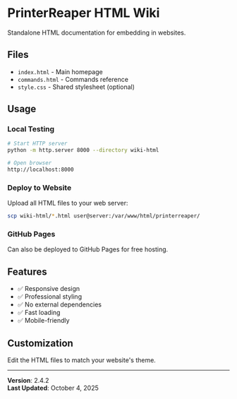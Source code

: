 # PrinterReaper HTML Wiki

Standalone HTML documentation for embedding in websites.

## Files

- `index.html` - Main homepage
- `commands.html` - Commands reference  
- `style.css` - Shared stylesheet (optional)

## Usage

### Local Testing

```bash
# Start HTTP server
python -m http.server 8000 --directory wiki-html

# Open browser
http://localhost:8000
```

### Deploy to Website

Upload all HTML files to your web server:

```bash
scp wiki-html/*.html user@server:/var/www/html/printerreaper/
```

### GitHub Pages

Can also be deployed to GitHub Pages for free hosting.

## Features

- ✅ Responsive design
- ✅ Professional styling
- ✅ No external dependencies
- ✅ Fast loading
- ✅ Mobile-friendly

## Customization

Edit the HTML files to match your website's theme.

---

**Version**: 2.4.2  
**Last Updated**: October 4, 2025

